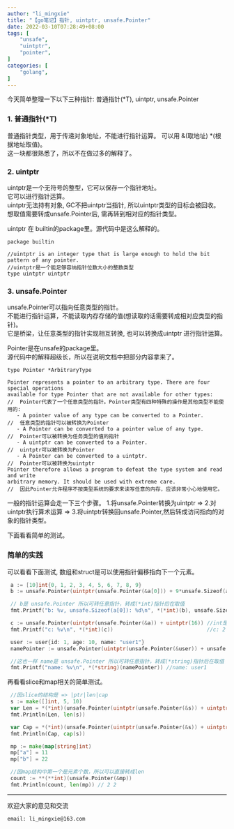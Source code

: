 ```yaml
---
author: "li_mingxie"
title: "【go笔记】指针, uintptr, unsafe.Pointer"
date: 2022-03-10T07:28:49+08:00
tags: [
    "unsafe",
    "uintptr",
    "pointer",
]
categories: [
    "golang",
]
---
```


今天简单整理一下以下三种指针: 普通指针(*T), uintptr, unsafe.Pointer<!--more-->

### 1. 普通指针(*T)

普通指针类型，用于传递对象地址，不能进行指针运算。
可以用 &(取地址) *(根据地址取值)。  
这一块都很熟悉了，所以不在做过多的解释了。

### 2. uintptr

uintptr是一个无符号的整型，它可以保存一个指针地址。  
它可以进行指针运算。  
uintptr无法持有对象, GC不把uintptr当指针, 所以uintptr类型的目标会被回收。  
想取值需要转成unsafe.Pointer后, 需再转到相对应的指针类型。  

uintptr 在 builtin的package里。源代码中是这么解释的。  

```
package builtin

//uintptr is an integer type that is large enough to hold the bit pattern of any pointer.
//uintptr是一个能足够容纳指针位数大小的整数类型
type uintptr uintptr
```

### 3. unsafe.Pointer

unsafe.Pointer可以指向任意类型的指针。  
不能进行指针运算，不能读取内存存储的值(想读取的话需要转成相对应类型的指针)。  
它是桥梁，让任意类型的指针实现相互转换, 也可以转换成uintptr 进行指针运算。  

Pointer是在unsafe的package里。  
源代码中的解释超级长，所以在说明文档中把部分内容拿来了。

```
type Pointer *ArbitraryType

Pointer represents a pointer to an arbitrary type. There are four special operations
available for type Pointer that are not available for other types:    //  Pointer代表了一个任意类型的指针。Pointer类型有四种特殊的操作是其他类型不能使用的:
   - A pointer value of any type can be converted to a Pointer.       //  任意类型的指针可以被转换为Pointer
   - A Pointer can be converted to a pointer value of any type.       //  Pointer可以被转换为任务类型的值的指针
   - A uintptr can be converted to a Pointer.                         //  uintptr可以被转换为Pointer
   - A Pointer can be converted to a uintptr.                         //  Pointer可以被转换为uintptr
Pointer therefore allows a program to defeat the type system and read and write
arbitrary memory. It should be used with extreme care.                //  因此Pointer允许程序不按类型系统的要求来读写任意的内存，应该非常小心地使用它。
```

一般的指针运算会走一下三个步骤。
1.将unsafe.Pointer转换为uintptr => 2.对uintptr执行算术运算 => 3.将uintptr转换回unsafe.Pointer,然后转成访问指向的对象的指针类型。

下面看看简单的测试。

### 简单的实践

可以看看下面测试, 数组和struct是可以使用指针偏移指向下一个元素。

```go
 a := [10]int{0, 1, 2, 3, 4, 5, 6, 7, 8, 9}
 b := unsafe.Pointer(uintptr(unsafe.Pointer(&a[0])) + 9*unsafe.Sizeof(a[0]))

 // b是 unsafe.Pointer 所以可转任意指针，转成(*int)指针后在取值
 fmt.Printf("b: %v, unsafe.Sizeof(a[0]): %d\n", *(*int)(b), unsafe.Sizeof(a[0])) //b: 9, unsafe.Sizeof(a[0]): 8

 c := unsafe.Pointer(uintptr(unsafe.Pointer(&a)) + uintptr(16)) //int是8位长度 所以16 等于 16/8 挪动了2位，所以下面结果是2
 fmt.Printf("c: %v\n", *(*int)(c))                              //c: 2

 user := user{id: 1, age: 10, name: "user1"}
 namePointer := unsafe.Pointer(uintptr(unsafe.Pointer(&user)) + unsafe.Offsetof(user.name))

 //这也一样 name是 unsafe.Pointer 所以可转任意指针，转成(*string)指针后在取值
 fmt.Printf("name: %v\n", *(*string)(namePointer)) //name: user1
```

再看看slice和map相关的简单测试。

```go
 //因slice的结构是 => |ptr|len|cap
 s := make([]int, 5, 10)
 var Len = *(*int)(unsafe.Pointer(uintptr(unsafe.Pointer(&s)) + uintptr(8))) //挪一个位置是Len
 fmt.Println(Len, len(s))                                                    // 5 5

 var Cap = *(*int)(unsafe.Pointer(uintptr(unsafe.Pointer(&s)) + uintptr(16))) //挪二个位置是CAP
 fmt.Println(Cap, cap(s))                                                     // 10 10

 mp := make(map[string]int)
 mp["a"] = 11
 mp["b"] = 22

 //因map结构中第一个是元素个数，所以可以直接转成len
 count := **(**int)(unsafe.Pointer(&mp))
 fmt.Println(count, len(mp)) // 2 2
```

----------------------------------------------
欢迎大家的意见和交流

`email: li_mingxie@163.com`
